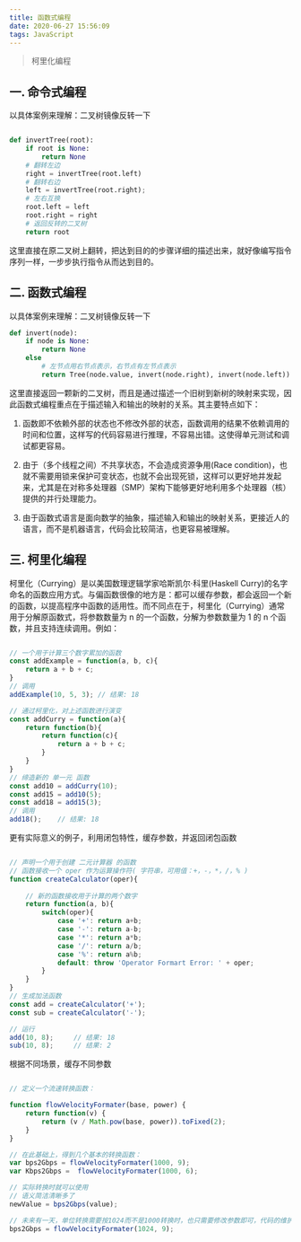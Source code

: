 ```yaml
---
title: 函数式编程
date: 2020-06-27 15:56:09
tags: JavaScript
---
```


> 柯里化编程

<!-- more -->


## 一. 命令式编程
以具体案例来理解：二叉树镜像反转一下

```py

def invertTree(root):
    if root is None:
        return None
    # 翻转左边
    right = invertTree(root.left)
    # 翻转右边
    left = invertTree(root.right);
    # 左右互换
    root.left = left
    root.right = right
    # 返回反转的二叉树
    return root

```

这里直接在原二叉树上翻转，把达到目的的步骤详细的描述出来，就好像编写指令序列一样，一步步执行指令从而达到目的。


## 二. 函数式编程
以具体案例来理解：二叉树镜像反转一下

```py
def invert(node):
    if node is None:
        return None
    else
    	# 左节点用右节点表示，右节点有左节点表示
        return Tree(node.value, invert(node.right), invert(node.left))
```

这里直接返回一颗新的二叉树，而且是通过描述一个旧树到新树的映射来实现，因此函数式编程重点在于描述输入和输出的映射的关系。其主要特点如下：

1. 函数即不依赖外部的状态也不修改外部的状态，函数调用的结果不依赖调用的时间和位置，这样写的代码容易进行推理，不容易出错。这使得单元测试和调试都更容易。

2. 由于（多个线程之间）不共享状态，不会造成资源争用(Race condition)，也就不需要用锁来保护可变状态，也就不会出现死锁，这样可以更好地并发起来，尤其是在对称多处理器（SMP）架构下能够更好地利用多个处理器（核）提供的并行处理能力。

3. 由于函数式语言是面向数学的抽象，描述输入和输出的映射关系，更接近人的语言，而不是机器语言，代码会比较简洁，也更容易被理解。


## 三. 柯里化编程

柯里化（Currying）是以美国数理逻辑学家哈斯凯尔·科里(Haskell Curry)的名字命名的函数应用方式。与偏函数很像的地方是：都可以缓存参数，都会返回一个新的函数，以提高程序中函数的适用性。而不同点在于，柯里化（Currying）通常用于分解原函数式，将参数数量为 n 的一个函数，分解为参数数量为 1 的 n 个函数，并且支持连续调用。例如：

```js

// 一个用于计算三个数字累加的函数
const addExample = function(a, b, c){
    return a + b + c;
}
// 调用
addExample(10, 5, 3); // 结果: 18

// 通过柯里化，对上述函数进行演变
const addCurry = function(a){
    return function(b){
        return function(c){
            return a + b + c;
        }
    }
}
// 缔造新的 单一元 函数
const add10 = addCurry(10);
const add15 = add10(5);
const add18 = add15(3);
// 调用
add18();    // 结果: 18

```

更有实际意义的例子，利用闭包特性，缓存参数，并返回闭包函数

```js

// 声明一个用于创建 二元计算器 的函数
// 函数接收一个 oper 作为运算操作符( 字符串，可用值：+，-，*，/，% )
function createCalculator(oper){
    
    // 新的函数接收用于计算的两个数字
    return function(a, b){
        switch(oper){
            case '+': return a+b;
            case '-': return a-b;
            case '*': return a*b;
            case '/': return a/b;
            case '%': return a%b;
            default: throw 'Operator Formart Error: ' + oper;
        }
    }
}
// 生成加法函数
const add = createCalculator('+');
const sub = createCalculator('-');

// 运行
add(10, 8);     // 结果: 18
sub(10, 8);     // 结果: 2
```


根据不同场景，缓存不同参数


```js

// 定义一个流速转换函数：

function flowVelocityFormater(base, power) {
    return function(v) {
        return (v / Math.pow(base, power)).toFixed(2);
    }
}

// 在此基础上，得到几个基本的转换函数：
var bps2Gbps = flowVelocityFormater(1000, 9);
var Kbps2Gbps =  flowVelocityFormater(1000, 6);

// 实际转换时就可以使用
// 语义简洁清晰多了
newValue = bps2Gbps(value);

// 未来有一天，单位转换需要按1024而不是1000转换时，也只需要修改参数即可，代码的维护性大大增强。
bps2Gbps = flowVelocityFormater(1024, 9);

```